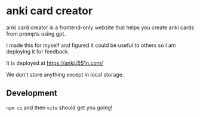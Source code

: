 # anki card creator

anki card creator is a frontend-only website that helps you create anki cards from prompts using gpt.

I made this for myself and figured it could be useful to others so I am deploying it for feedback.

It is deployed at https://anki.j551n.com/

We don't store anything except in local storage.

## Development

`npm ci` and then `vite` should get you going!

